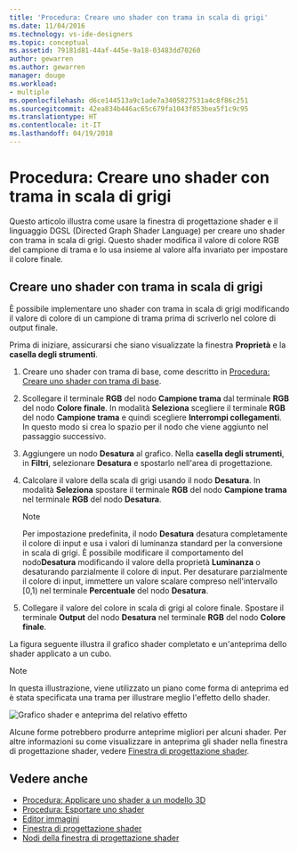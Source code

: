```yaml
---
title: 'Procedura: Creare uno shader con trama in scala di grigi'
ms.date: 11/04/2016
ms.technology: vs-ide-designers
ms.topic: conceptual
ms.assetid: 79181d81-44af-445e-9a18-03483dd70260
author: gewarren
ms.author: gewarren
manager: douge
ms.workload:
- multiple
ms.openlocfilehash: d6ce144513a9c1ade7a3405827531a4c8f86c251
ms.sourcegitcommit: 42ea834b446ac65c679fa1043f853bea5f1c9c95
ms.translationtype: HT
ms.contentlocale: it-IT
ms.lasthandoff: 04/19/2018
---
```

# <a name="how-to-create-a-grayscale-texture-shader"></a>Procedura: Creare uno shader con trama in scala di grigi

Questo articolo illustra come usare la finestra di progettazione shader e il linguaggio DGSL (Directed Graph Shader Language) per creare uno shader con trama in scala di grigi. Questo shader modifica il valore di colore RGB del campione di trama e lo usa insieme al valore alfa invariato per impostare il colore finale.

## <a name="create-a-grayscale-texture-shader"></a>Creare uno shader con trama in scala di grigi

È possibile implementare uno shader con trama in scala di grigi modificando il valore di colore di un campione di trama prima di scriverlo nel colore di output finale.

Prima di iniziare, assicurarsi che siano visualizzate la finestra **Proprietà** e la **casella degli strumenti**.

1.  Creare uno shader con trama di base, come descritto in [Procedura: Creare uno shader con trama di base](../designers/how-to-create-a-basic-texture-shader.md).

2.  Scollegare il terminale **RGB** del nodo **Campione trama** dal terminale **RGB** del nodo **Colore finale**. In modalità **Seleziona** scegliere il terminale **RGB** del nodo **Campione trama** e quindi scegliere **Interrompi collegamenti**. In questo modo si crea lo spazio per il nodo che viene aggiunto nel passaggio successivo.

3.  Aggiungere un nodo **Desatura** al grafico. Nella **casella degli strumenti**, in **Filtri**, selezionare **Desatura** e spostarlo nell'area di progettazione.

4.  Calcolare il valore della scala di grigi usando il nodo **Desatura**. In modalità **Seleziona** spostare il terminale **RGB** del nodo **Campione trama** nel terminale **RGB** del nodo **Desatura**.

    > [!NOTE]
    > Per impostazione predefinita, il nodo **Desatura** desatura completamente il colore di input e usa i valori di luminanza standard per la conversione in scala di grigi. È possibile modificare il comportamento del nodo**Desatura** modificando il valore della proprietà **Luminanza** o desaturando parzialmente il colore di input. Per desaturare parzialmente il colore di input, immettere un valore scalare compreso nell'intervallo [0,1) nel terminale **Percentuale**  del nodo **Desatura**.

5.  Collegare il valore del colore in scala di grigi al colore finale. Spostare il terminale **Output** del nodo **Desatura** nel terminale **RGB** del nodo **Colore finale**.

La figura seguente illustra il grafico shader completato e un'anteprima dello shader applicato a un cubo.

> [!NOTE]
> In questa illustrazione, viene utilizzato un piano come forma di anteprima ed è stata specificata una trama per illustrare meglio l'effetto dello shader.

![Grafico shader e anteprima del relativo effetto](../designers/media/digit-grayscale-effect.png "Digit-Grayscale-Effect")

Alcune forme potrebbero produrre anteprime migliori per alcuni shader. Per altre informazioni su come visualizzare in anteprima gli shader nella finestra di progettazione shader, vedere [Finestra di progettazione shader](../designers/shader-designer.md).

## <a name="see-also"></a>Vedere anche

- [Procedura: Applicare uno shader a un modello 3D](../designers/how-to-apply-a-shader-to-a-3-d-model.md)
- [Procedura: Esportare uno shader](../designers/how-to-export-a-shader.md)
- [Editor immagini](../designers/image-editor.md)
- [Finestra di progettazione shader](../designers/shader-designer.md)
- [Nodi della finestra di progettazione shader](../designers/shader-designer-nodes.md)